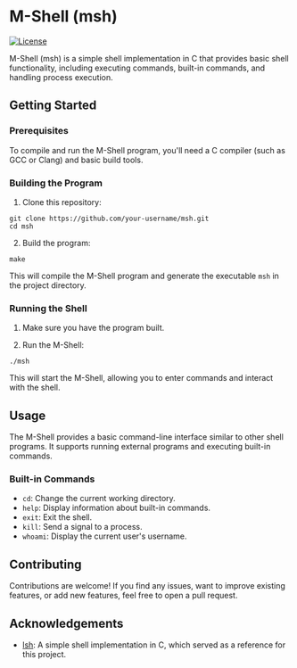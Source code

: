 # M-Shell (msh)

[![License](https://img.shields.io/badge/license-MIT-blue.svg)](https://https://github.com/Melkor-1/msh/edit/main/LICENSE)

M-Shell (msh) is a simple shell implementation in C that provides basic shell functionality, including executing commands, built-in commands, and handling process execution.

## Getting Started

### Prerequisites

To compile and run the M-Shell program, you'll need a C compiler (such as GCC or Clang) and basic build tools.

### Building the Program

1. Clone this repository:
~~~
git clone https://github.com/your-username/msh.git
cd msh
~~~

2. Build the program:
~~~
make
~~~

This will compile the M-Shell program and generate the executable `msh` in the project directory.

### Running the Shell

1. Make sure you have the program built.

2. Run the M-Shell:
~~~
./msh
~~~
This will start the M-Shell, allowing you to enter commands and interact with the shell.

## Usage

The M-Shell provides a basic command-line interface similar to other shell programs. It supports running external programs and executing built-in commands.

### Built-in Commands

- `cd`: Change the current working directory.
- `help`: Display information about built-in commands.
- `exit`: Exit the shell.
- `kill`: Send a signal to a process.
- `whoami`: Display the current user's username.

## Contributing

Contributions are welcome! If you find any issues, want to improve existing features, or add new features, feel free to open a pull request.

## Acknowledgements

- [lsh](https://github.com/brenns10/lsh): A simple shell implementation in C, which served as a reference for this project.
